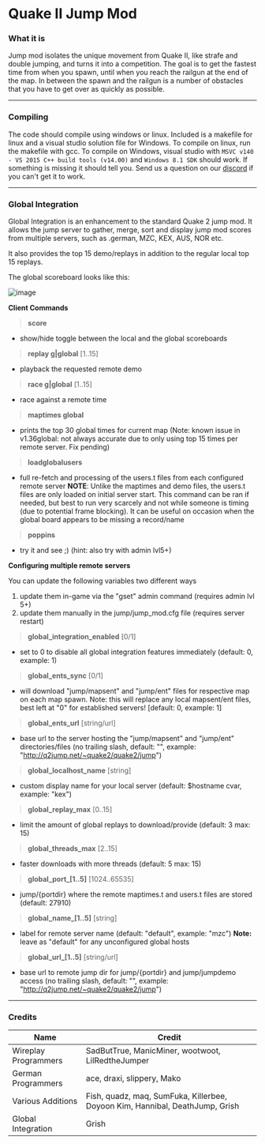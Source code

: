 # Quake II Jump Mod

### What it is
Jump mod isolates the unique movement from Quake II, like strafe and double jumping, and turns it into a competition. The goal is to get the fastest time from when you spawn, until when you reach the railgun at the end of the map. In between the spawn and the railgun is a number of obstacles that you have to get over as quickly as possible. 

***
### Compiling
The code should compile using windows or linux. Included is a makefile for linux and a visual studio solution file for Windows. To compile on linux, run the makefile with gcc. To compile on Windows, visual studio with `MSVC v140 - VS 2015 C++ build tools (v14.00)` and `Windows 8.1 SDK` should work. If something is missing it should tell you. Send us a question on our [discord](https://discord.q2jump.net) if you can't get it to work.

***
### Global Integration

Global Integration is an enhancement to the standard Quake 2 jump mod. It allows the jump server to gather, merge, sort and display jump mod scores from multiple servers, such as .german, MZC, KEX, AUS, NOR etc.

It also provides the top 15 demo/replays in addition to the regular local top 15 replays.

The global scoreboard looks like this:

![image](https://user-images.githubusercontent.com/87460853/150706584-990d0e1f-6cb5-4fd8-b1b2-71a8aca8f6fa.png)

**Client Commands**

> **score**
  - show/hide toggle between the local and the global scoreboards
> **replay g|global** [1..15]
  - playback the requested remote demo
> **race g|global** [1..15]
  - race against a remote time
> **maptimes global**
  - prints the top 30 global times for current map (Note: known issue in v1.36global: not always accurate due to only using top 15 times per remote server. Fix pending)
> **loadglobalusers**
  - full re-fetch and processing of the users.t files from each configured remote server
    **NOTE**: Unlike the maptimes and demo files, the users.t files are only loaded on initial server start.
    This command can be ran if needed, but best to run very scarcely and not while someone is timing (due to potential frame blocking).
    It can be useful on occasion when the global board appears to be missing a record/name
> **poppins**
  - try it and see ;) (hint: also try with admin lvl5+)

**Configuring multiple remote servers**

You can update the following variables two different ways

1) update them in-game via the "gset" admin command (requires admin lvl 5+)
2) update them manually in the jump/jump_mod.cfg file (requires server restart)

> **global_integration_enabled** [0/1]
  - set to 0 to disable all global integration features immediately (default: 0, example: 1)
> **global_ents_sync** [0/1]
  - will download "jump/mapsent" and "jump/ent" files for respective map on each map spawn. Note: this will replace any local mapsent/ent files, best left at "0" for established     servers! [default: 0, example: 1]
> **global_ents_url** [string/url]
  - base url to the server hosting the "jump/mapsent" and "jump/ent" directories/files (no trailing slash, default: "", example: "http://q2jump.net/~quake2/quake2/jump")
> **global_localhost_name** [string]
  - custom display name for your local server (default: $hostname cvar, example: "kex")
> **global_replay_max** [0..15]
  - limit the amount of global replays to download/provide (default: 3 max: 15)
> **global_threads_max** [2..15]
  - faster downloads with more threads (default: 5 max: 15)
> **global_port_[1..5]** [1024..65535]
  - jump/{portdir} where the remote maptimes.t and users.t files are stored (default: 27910)
> **global_name_[1..5]** [string]
  - label for remote server name (default: "default", example: "mzc") **Note:** leave as "default" for any unconfigured global hosts
> **global_url_[1..5]** [string/url]
  - base url to remote jump dir for jump/{portdir} and jump/jumpdemo access (no trailing slash, default: "", example: "http://q2jump.net/~quake2/quake2/jump")


***
### Credits
| Name                 | Credit                                                                       |
|----------------------|------------------------------------------------------------------------------|
| Wireplay Programmers | SadButTrue, ManicMiner, wootwoot, LilRedtheJumper                            |
| German Programmers   | ace, draxi, slippery, Mako                                                   |
| Various Additions    | Fish, quadz, maq, SumFuka, Killerbee, Doyoon Kim, Hannibal, DeathJump, Grish |
| Global Integration   | Grish                                                                        |

